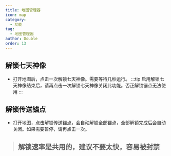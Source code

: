 ```yaml
---
title: 地图管理器
icon: map
category:
  - 功能
tag:
  - 地图管理器
author: Double
order: 13
---
```


## 解锁七天神像
- 打开地图后，点击一次解锁七天神像。需要等待几秒运行。
:::tip 启用解锁七天神像结束后，请再点击一次解锁七天神像关闭此功能。否正解锁锚点无法使用
:::
##  解锁传送锚点
- 打开地图，点击解锁传送锚点，会自动解锁全部锚点，全部解锁完成后会自动关闭。如果需要暂停，请再点击一次。
>## 解锁速率是共用的，建议不要太快，容易被封禁